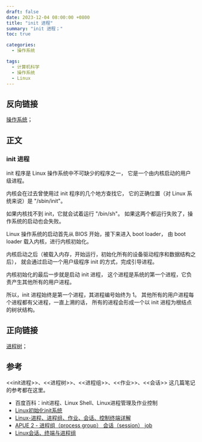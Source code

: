```yaml
---
draft: false
date: 2023-12-04 08:00:00 +0800
title: "init 进程"
summary: "init 进程；"
toc: true

categories:
  - 操作系统

tags:
  - 计算机科学
  - 操作系统
  - Linux
---
```


## 反向链接

[操作系统](/post/computer-science/operating-system/操作系统)；

## 正文

### init 进程

init 程序是 Linux 操作系统中不可缺少的程序之一，
它是一个由内核启动的用户级进程。

内核会在过去曾使用过 init 程序的几个地方查找它，
它的正确位置（对 Linux 系统来说）是 "/sbin/init"。

如果内核找不到 init，它就会试着运行 "/bin/sh"。
如果这两个都运行失败了，操作系统的启动也会失败。

Linux 操作系统的启动首先从 BIOS 开始，接下来进入 boot loader，
由 boot loader 载入内核，进行内核初始化。

内核启动之后（被载入内存，开始运行，初始化所有的设备驱动程序和数据结构之后），
就会通过启动一个用户级程序 init 的方式，完成引导进程。

内核初始化的最后一步就是启动 init 进程，
这个进程是系统的第一个进程，它负责产生其他所有的用户进程。

所以，init 进程始终是第一个进程，其进程编号始终为 1。
其他所有的用户进程每个进程都有父进程，一直上溯的话，
所有的进程会形成一个以 init 进程为根结点的树状结构。

## 正向链接

[进程树](/post/computer-science/operating-system/linux/进程树)；

## 参考

<<init进程>>、<<进程树>>、<<进程组>>、<<作业>>、<<会话>> 这几篇笔记的参考都在这里。

- 百度百科：init进程、Linux Shell、Linux进程管理及作业控制
- [Linux初始化init系统](https://zhuanlan.zhihu.com/p/573503461)
- [Linux-进程、进程组、作业、会话、控制终端详解](https://www.cnblogs.com/JohnABC/p/4079669.html)
- [APUE 2 - 进程组（process group） 会话（session） job](https://www.cnblogs.com/Sven7/p/7442791.html)
- [Linux会话、终端与进程组](https://zhuanlan.zhihu.com/p/563471531)